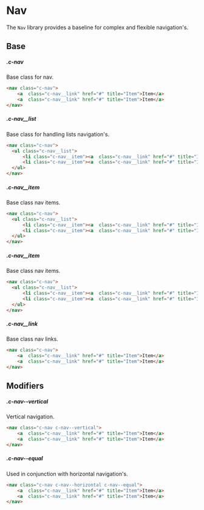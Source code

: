 # Nav

The `Nav` library provides a baseline for complex and flexible navigation's.

## Base

##### .c-nav

Base class for nav.

```html
<nav class="c-nav">
	<a  class="c-nav__link" href="#" title="Item">Item</a>
    <a  class="c-nav__link" href="#" title="Item">Item</a>
</nav>    
```

##### .c-nav__list

Base class for handling lists navigation's.

```html
<nav class="c-nav">
  <ul class="c-nav__list">
      <li class="c-nav__item"><a  class="c-nav__link" href="#" title="Item">Item</a></li>
      <li class="c-nav__item"><a  class="c-nav__link" href="#" title="Item">Item</a></li>
  </ul>
</nav>   
```

##### .c-nav__item

Base class nav items.

```html
<nav class="c-nav">
  <ul class="c-nav__list">
      <li class="c-nav__item"><a  class="c-nav__link" href="#" title="Item">Item</a></li>
      <li class="c-nav__item"><a  class="c-nav__link" href="#" title="Item">Item</a></li>
  </ul>
</nav>   
```

##### .c-nav__item

Base class nav items.

```html
<nav class="c-nav">
  <ul class="c-nav__list">
      <li class="c-nav__item"><a  class="c-nav__link" href="#" title="Item">Item</a></li>
      <li class="c-nav__item"><a  class="c-nav__link" href="#" title="Item">Item</a></li>
  </ul>
</nav>   
```

##### .c-nav__link

Base class nav links.

```html
<nav class="c-nav">
	<a  class="c-nav__link" href="#" title="Item">Item</a>
    <a  class="c-nav__link" href="#" title="Item">Item</a>
</nav>    
```

## Modifiers

##### .c-nav--vertical

Vertical navigation.

```html
<nav class="c-nav c-nav--vertical">
	<a  class="c-nav__link" href="#" title="Item">Item</a>
    <a  class="c-nav__link" href="#" title="Item">Item</a>
</nav>    
```

##### .c-nav--equal

Used in conjunction with horizontal navigation's.

```html
<nav class="c-nav c-nav--horizontal c-nav--equal">
	<a  class="c-nav__link" href="#" title="Item">Item</a>
    <a  class="c-nav__link" href="#" title="Item">Item</a>
</nav>    
```
